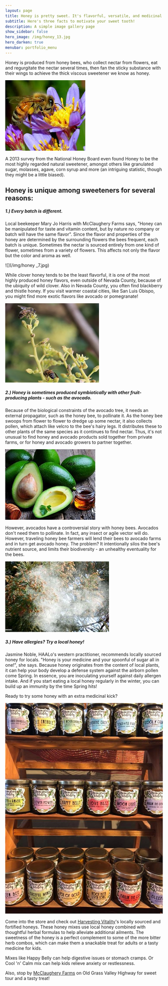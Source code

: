 ```yaml
---
layout: page
title: Honey is pretty sweet. It's flavorful, versatile, and medicinal!
subtitle: Here's three facts to motivate your sweet tooth!
description: A simple image gallery page 
show_sidebar: false
hero_image: /img/honey_13.jpg
hero_darken: true
menubar: portfolio_menu
---
```


Honey is produced from honey bees, who collect nectar from flowers, eat and regurgitate the nectar several times, then fan the sticky substance with their wings to achieve the thick viscous sweetener we know as honey.

![](/img/honey_14.jpg)

A 2013 survey from the National Honey Board even found Honey to be the most highly regarded natural sweetener, amongst others like granulated sugar, molasses, agave, corn syrup and more (an intriguing statistic, though they might be a little biased).

## Honey is unique among sweeteners for several reasons:

##### 1.) Every batch is different. 

Local beekeeper Mary Jo Harris with McClaughery Farms says, "Honey can be manipulated for taste and vitamin content, but by nature no company or batch will have the same flavor". Since the flavor and properties of the honey are determined by the surrounding flowers the bees frequent, each batch is unique. Sometimes the nectar is sourced entirely from one kind of flower, sometimes from a variety of flowers. This affects not only the flavor but the color and aroma as well.

![](/img/honey _7.jpg)

While clover honey tends to be the least flavorful, it is one of the most highly produced honey flavors, even outside of Nevada County, because of the ubiquity of wild clover. Also in Nevada County, you often find blackberry and thistle honey. If you visit warmer coastal cities, like San Luis Obispo, you might find more exotic flavors like avocado or pomegranate!

![](/img/honey_6.jpg)

##### 2.) Honey is sometimes produced symbiotically with other fruit-producing plants - such as the avocado. 

Because of the biological constraints of the avocado tree, it needs an external propagator, such as the honey bee, to pollinate it. As the honey bee swoops from flower to flower to dredge up some nectar, it also collects pollen, which attach like velcro to the bee's hairy legs. It distributes these to other plants of the same species as it continues to find nectar. Thus, it's not unusual to find honey and avocado products sold together from private farms, or for honey and avocado growers to partner together.

![](/img/honey_15.jpg)

However, avocados have a controversial story with honey bees. Avocados don't need them to pollinate. In fact, any insect or agile vector will do. However, traveling honey bee farmers will lend their bees to avocado farms and in turn get avocado honey. The problem? It intentionally silos the bee's nutrient source, and limits their biodiversity - an unhealthy eventuality for the bees. 

![](/img/honey_16.jpg)

##### 3.) Have allergies? Try a local honey! 

Jasmine Noble, HAALo's western practitioner, recommends locally sourced honey for locals. "Honey is your medicine and your spoonful of sugar all in one!", she says. Because honey originates from the content of local plants, it can help your body develop a defense system against the airborn pollen come Spring. In essence, you are inoculating yourself against daily allergen intake. And if you start eating a local honey regularly in the winter, you can build up an immunity by the time Spring hits!

Ready to try some honey with an extra medicinal kick?

![](/img/honey.jpg)

Come into the store and check out [Harvesting Vitality](http://www.mcclaughryfarms.com/?msclkid=f63f6482b53911ec9ef3b719d2d849c3)'s locally sourced and fortified honeys. These honey mixes use local honey combined with thoughtful herbal formulas to help alleviate additional ailments. The sweetness of the honey is a perfect complement to some of the more bitter herb combos, which can make them a snackable treat for adults or a tasty medicine for kids.

Mixes like Happy Belly can help digestive issues or stomach cramps. Or Cool 'n' Calm mix can help kids relieve anxiety or restlessness.

Also, stop by [McClaughery Farms](http://www.mcclaughryfarms.com/?msclkid=f63f6482b53911ec9ef3b719d2d849c3) on Old Grass Valley Highway for sweet tour and a tasty treat!